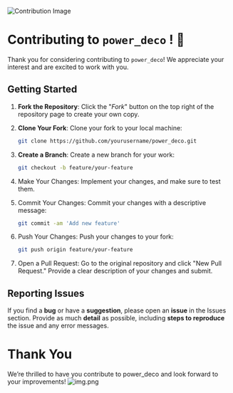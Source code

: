 ![Contribution Image](https://imgs.search.brave.com/W2rVJNnSDV_rtj8RdA0hf6efoxweQ7Fkt_hd1-LIxC0/rs:fit:860:0:0:0/g:ce/aHR0cHM6Ly9tZWRp/YS5pc3RvY2twaG90/by5jb20vaWQvOTIz/NzUyNTY4L3Bob3Rv/L2ZpbGVzLWFuZC1m/b2xkZXJzLW5ldHdv/cmsuanBnP3M9NjEy/eDYxMiZ3PTAmaz0y/MCZjPWFUSjMxdHRa/MEYtcFBqUkRTWEZU/RERsN3UzdHhheUVY/Q2VoZl9WakMtVTg9)

# Contributing to `power_deco` ! 🎁

Thank you for considering contributing to `power_deco`! We appreciate your interest and are excited to work with you.

## Getting Started

1. **Fork the Repository**: Click the "_Fork_" button on the top right of the repository page to create your own copy.
2. **Clone Your Fork**: Clone your fork to your local machine:

   ```bash
   git clone https://github.com/yourusername/power_deco.git

3. **Create a Branch**: Create a new branch for your work:

    ```bash
    git checkout -b feature/your-feature

4. Make Your Changes: Implement your changes, and make sure to test them.
5. Commit Your Changes: Commit your changes with a descriptive message:

    ```bash
   git commit -am 'Add new feature'
   
6. Push Your Changes: Push your changes to your fork:

    ```bash
   git push origin feature/your-feature

7. Open a Pull Request: Go to the original repository and click "New Pull Request." Provide a clear description of your changes and submit.

## Reporting Issues
If you find a **bug** or have a **suggestion**, please open an **issue** in the Issues section. Provide as much **detail** as possible, including **steps to reproduce** the issue and any error messages.

# Thank You
We’re thrilled to have you contribute to power_deco and look forward to your improvements!
![img.png](images/contributionThanks.png)